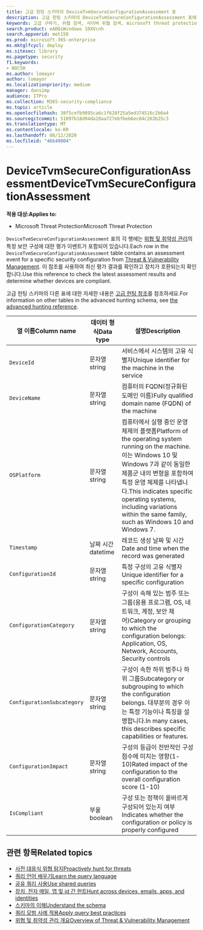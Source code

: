 ```yaml
---
title: 고급 헌팅 스키마의 DeviceTvmSecureConfigurationAssessment 표
description: 고급 헌팅 스키마의 DeviceTvmSecureConfigurationAssessment 표에서 위협 및 취약성 관리 보안 평가 이벤트에 대해 알아보세요. 이러한 이벤트는 시스템 정보, 보안 구성 세부 정보, 영향, 준수 정보를 제공합니다.
keywords: 고급 구하기, 위협 검색, 사이버 위협 검색, microsoft threat protection, microsoft 365, mtp, m365, 검색, 쿼리, 원격 분석, 스키마 참조, kusto, table, column, threat & 취약성 관리, TVM, 장치 관리, 보안 구성, DeviceTvmSecureConfigurationAssessment
search.product: eADQiWindows 10XVcnh
search.appverid: met150
ms.prod: microsoft-365-enterprise
ms.mktglfcycl: deploy
ms.sitesec: library
ms.pagetype: security
f1.keywords:
- NOCSH
ms.author: lomayor
author: lomayor
ms.localizationpriority: medium
manager: dansimp
audience: ITPro
ms.collection: M365-security-compliance
ms.topic: article
ms.openlocfilehash: 38f5cefb9095ca6c1f628f25a5ed374516c2b0a4
ms.sourcegitcommit: 51097b18d94da20aa727ebfbeb6ec84c263b25c3
ms.translationtype: MT
ms.contentlocale: ko-KR
ms.lasthandoff: 08/12/2020
ms.locfileid: "46649004"
---
```

# <a name="devicetvmsecureconfigurationassessment"></a><span data-ttu-id="0b044-105">DeviceTvmSecureConfigurationAssessment</span><span class="sxs-lookup"><span data-stu-id="0b044-105">DeviceTvmSecureConfigurationAssessment</span></span>

<span data-ttu-id="0b044-106">**적용 대상:**</span><span class="sxs-lookup"><span data-stu-id="0b044-106">**Applies to:**</span></span>
- <span data-ttu-id="0b044-107">Microsoft Threat Protection</span><span class="sxs-lookup"><span data-stu-id="0b044-107">Microsoft Threat Protection</span></span>



<span data-ttu-id="0b044-108">`DeviceTvmSecureConfigurationAssessment` 표의 각 행에는 [위협 및 취약성 관리](https://docs.microsoft.com/windows/security/threat-protection/microsoft-defender-atp/next-gen-threat-and-vuln-mgt)의 특정 보안 구성에 대한 평가 이벤트가 포함되어 있습니다.</span><span class="sxs-lookup"><span data-stu-id="0b044-108">Each row in the `DeviceTvmSecureConfigurationAssessment` table contains an assessment event for a specific security configuration from [Threat & Vulnerability Management](https://docs.microsoft.com/windows/security/threat-protection/microsoft-defender-atp/next-gen-threat-and-vuln-mgt).</span></span> <span data-ttu-id="0b044-109">이 참조를 사용하여 최신 평가 결과를 확인하고 장치가 호환되는지 확인합니다.</span><span class="sxs-lookup"><span data-stu-id="0b044-109">Use this reference to check the latest assessment results and determine whether devices are compliant.</span></span>

<span data-ttu-id="0b044-110">고급 헌팅 스키마의 다른 표에 대한 자세한 내용은 [고급 헌팅 참조](advanced-hunting-schema-tables.md)를 참조하세요.</span><span class="sxs-lookup"><span data-stu-id="0b044-110">For information on other tables in the advanced hunting schema, see [the advanced hunting reference](advanced-hunting-schema-tables.md).</span></span>

| <span data-ttu-id="0b044-111">열 이름</span><span class="sxs-lookup"><span data-stu-id="0b044-111">Column name</span></span> | <span data-ttu-id="0b044-112">데이터 형식</span><span class="sxs-lookup"><span data-stu-id="0b044-112">Data type</span></span> | <span data-ttu-id="0b044-113">설명</span><span class="sxs-lookup"><span data-stu-id="0b044-113">Description</span></span> |
|-------------|-----------|-------------|
| `DeviceId` | <span data-ttu-id="0b044-114">문자열</span><span class="sxs-lookup"><span data-stu-id="0b044-114">string</span></span> | <span data-ttu-id="0b044-115">서비스에서 시스템의 고유 식별자</span><span class="sxs-lookup"><span data-stu-id="0b044-115">Unique identifier for the machine in the service</span></span> |
| `DeviceName` | <span data-ttu-id="0b044-116">문자열</span><span class="sxs-lookup"><span data-stu-id="0b044-116">string</span></span> | <span data-ttu-id="0b044-117">컴퓨터의 FQDN(정규화된 도메인 이름)</span><span class="sxs-lookup"><span data-stu-id="0b044-117">Fully qualified domain name (FQDN) of the machine</span></span> |
| `OSPlatform` | <span data-ttu-id="0b044-118">문자열</span><span class="sxs-lookup"><span data-stu-id="0b044-118">string</span></span> | <span data-ttu-id="0b044-119">컴퓨터에서 실행 중인 운영 체제의 플랫폼</span><span class="sxs-lookup"><span data-stu-id="0b044-119">Platform of the operating system running on the machine.</span></span> <span data-ttu-id="0b044-120">이는 Windows 10 및 Windows 7과 같이 동일한 제품군 내의 변형을 포함하여 특정 운영 체제를 나타냅니다.</span><span class="sxs-lookup"><span data-stu-id="0b044-120">This indicates specific operating systems, including variations within the same family, such as Windows 10 and Windows 7.</span></span>|
| `Timestamp` | <span data-ttu-id="0b044-121">날짜 시간</span><span class="sxs-lookup"><span data-stu-id="0b044-121">datetime</span></span> | <span data-ttu-id="0b044-122">레코드 생성 날짜 및 시간</span><span class="sxs-lookup"><span data-stu-id="0b044-122">Date and time when the record was generated</span></span> |
| `ConfigurationId` | <span data-ttu-id="0b044-123">문자열</span><span class="sxs-lookup"><span data-stu-id="0b044-123">string</span></span> | <span data-ttu-id="0b044-124">특정 구성의 고유 식별자</span><span class="sxs-lookup"><span data-stu-id="0b044-124">Unique identifier for a specific configuration</span></span> |
| `ConfigurationCategory` | <span data-ttu-id="0b044-125">문자열</span><span class="sxs-lookup"><span data-stu-id="0b044-125">string</span></span> | <span data-ttu-id="0b044-126">구성이 속해 있는 범주 또는 그룹(응용 프로그램, OS, 네트워크, 계정, 보안 제어)</span><span class="sxs-lookup"><span data-stu-id="0b044-126">Category or grouping to which the configuration belongs: Application, OS, Network, Accounts, Security controls</span></span> |
| `ConfigurationSubcategory` | <span data-ttu-id="0b044-127">문자열</span><span class="sxs-lookup"><span data-stu-id="0b044-127">string</span></span> | <span data-ttu-id="0b044-128">구성이 속한 하위 범주나 하위 그룹</span><span class="sxs-lookup"><span data-stu-id="0b044-128">Subcategory or subgrouping to which the configuration belongs.</span></span> <span data-ttu-id="0b044-129">대부분의 경우 이는 특정 기능이나 특징을 설명합니다.</span><span class="sxs-lookup"><span data-stu-id="0b044-129">In many cases, this describes specific capabilities or features.</span></span> |
| `ConfigurationImpact` | <span data-ttu-id="0b044-130">문자열</span><span class="sxs-lookup"><span data-stu-id="0b044-130">string</span></span> | <span data-ttu-id="0b044-131">구성의 등급이 전반적인 구성 점수에 미치는 영향(1-10)</span><span class="sxs-lookup"><span data-stu-id="0b044-131">Rated impact of the configuration to the overall configuration score (1-10)</span></span> |
| `IsCompliant` | <span data-ttu-id="0b044-132">부울</span><span class="sxs-lookup"><span data-stu-id="0b044-132">boolean</span></span> | <span data-ttu-id="0b044-133">구성 또는 정책이 올바르게 구성되어 있는지 여부</span><span class="sxs-lookup"><span data-stu-id="0b044-133">Indicates whether the configuration or policy is properly configured</span></span> |

## <a name="related-topics"></a><span data-ttu-id="0b044-134">관련 항목</span><span class="sxs-lookup"><span data-stu-id="0b044-134">Related topics</span></span>

- [<span data-ttu-id="0b044-135">사전 대응식 위협 탐지</span><span class="sxs-lookup"><span data-stu-id="0b044-135">Proactively hunt for threats</span></span>](advanced-hunting-overview.md)
- [<span data-ttu-id="0b044-136">쿼리 언어 배우기</span><span class="sxs-lookup"><span data-stu-id="0b044-136">Learn the query language</span></span>](advanced-hunting-query-language.md)
- [<span data-ttu-id="0b044-137">공유 쿼리 사용</span><span class="sxs-lookup"><span data-stu-id="0b044-137">Use shared queries</span></span>](advanced-hunting-shared-queries.md)
- [<span data-ttu-id="0b044-138">장치, 전자 메일, 앱 및 id 간 헌트</span><span class="sxs-lookup"><span data-stu-id="0b044-138">Hunt across devices, emails, apps, and identities</span></span>](advanced-hunting-query-emails-devices.md)
- [<span data-ttu-id="0b044-139">스키마의 이해</span><span class="sxs-lookup"><span data-stu-id="0b044-139">Understand the schema</span></span>](advanced-hunting-schema-tables.md)
- [<span data-ttu-id="0b044-140">쿼리 모범 사례 적용</span><span class="sxs-lookup"><span data-stu-id="0b044-140">Apply query best practices</span></span>](advanced-hunting-best-practices.md)
- [<span data-ttu-id="0b044-141">위협 및 취약성 관리 개요</span><span class="sxs-lookup"><span data-stu-id="0b044-141">Overview of Threat & Vulnerability Management</span></span>](https://docs.microsoft.com/windows/security/threat-protection/microsoft-defender-atp/next-gen-threat-and-vuln-mgt)
